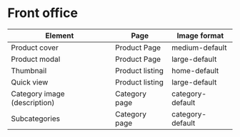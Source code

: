 # Front office

| Element                      | Page            | Image format     |
| ---------------------------- | --------------- | ---------------- |
| Product cover                | Product Page    | medium-default   |
| Product modal                | Product Page    | large-default    |
| Thumbnail                    | Product listing | home-default     |
| Quick view                   | Product listing | large-default    |
| Category image (description) | Category page   | category-default |
| Subcategories                | Category page   | category-default |
